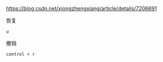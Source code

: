 https://blog.csdn.net/xiongzhengxiang/article/details/7206691

恢复

```
u
```

撤销

```
control + r
```

